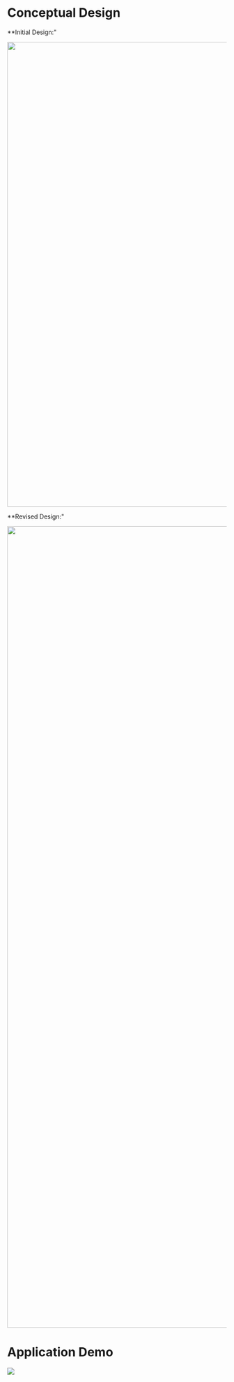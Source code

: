 # Conceptual Design

**Initial Design:"

<img src="https://i.imgur.com/g5wnJxE.jpg" width="850" height="1067">

**Revised Design:"

<img src="https://i.imgur.com/dejxfBT.jpg" width="850" height="1840">

# Application Demo
[![](https://i.imgur.com/K8J4gWP.png)](https://www.youtube.com/watch?v=1mp7SFPao1g)

